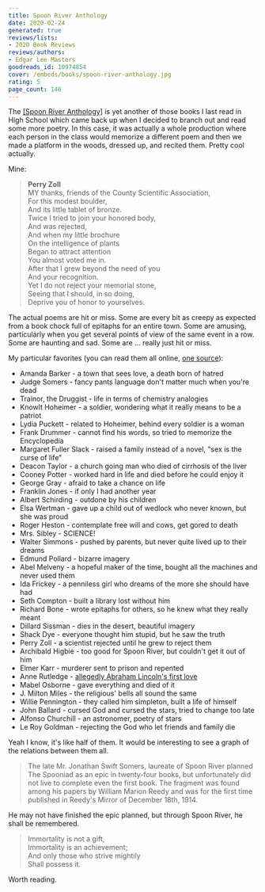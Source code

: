 ```yaml
---
title: Spoon River Anthology
date: 2020-02-24
generated: true
reviews/lists:
- 2020 Book Reviews
reviews/authors:
- Edgar Lee Masters
goodreads_id: 10974854
cover: /embeds/books/spoon-river-anthology.jpg
rating: 5
page_count: 146
---
```

The [[Spoon River Anthology]]() is yet another of those books I last read in High School which came back up when I decided to branch out and read some more poetry. In this case, it was actually a whole production where each person in the class would memorize a different poem and then we made a platform in the woods, dressed up, and recited them. Pretty cool actually.  

Mine:  

<!--more-->

>  **Perry Zoll**   
>  MY thanks, friends of the County Scientific Association,   
> For this modest boulder,   
> And its little tablet of bronze.   
> Twice I tried to join your honored body,   
> And was rejected,   
> And when my little brochure   
> On the intelligence of plants   
> Began to attract attention   
> You almost voted me in.   
> After that I grew beyond the need of you   
> And your recognition.   
> Yet I do not reject your memorial stone,   
> Seeing that I should, in so doing,   
> Deprive you of honor to yourselves.  

The actual poems are hit or miss. Some are every bit as creepy as expected from a book chock full of epitaphs for an entire town. Some are amusing, particularly when you get several points of view of the same event in a row. Some are haunting and sad. Some are ... really just hit or miss.  

My particular favorites (you can read them all online, [one source](https://www.bartleby.com/84/index1.html)):  

* Amanda Barker - a town that sees love, a death born of hatred   
* Judge Somers - fancy pants language don't matter much when you're dead   
* Trainor, the Druggist - life in terms of chemistry analogies   
* Knowlt Hoheimer - a soldier, wondering what it really means to be a patriot   
* Lydia Puckett - related to Hoheimer, behind every soldier is a woman   
* Frank Drummer - cannot find his words, so tried to memorize the Encyclopedia   
* Margaret Fuller Slack - raised a family instead of a novel, "sex is the curse of life"   
* Deacon Taylor - a church going man who died of cirrhosis of the liver   
* Cooney Potter - worked hard in life and died before he could enjoy it   
* George Gray - afraid to take a chance on life   
* Franklin Jones - if only I had another year   
* Albert Schirding - outdone by his children    
* Elsa Wertman - gave up a child out of wedlock who never known, but she was proud   
* Roger Heston - contemplate free will and cows, get gored to death   
* Mrs. Sibley - SCIENCE!   
* Walter Simmons - pushed by parents, but never quite lived up to their dreams   
* Edmund Pollard - bizarre imagery   
* Abel Melveny - a hopeful maker of the time, bought all the machines and never used them   
* Ida Frickey - a penniless girl who dreams of the more she should have had   
* Seth Compton - built a library lost without him   
* Richard Bone - wrote epitaphs for others, so he knew what they really meant   
* Dillard Sissman - dies in the desert, beautiful imagery   
* Shack Dye - everyone thought him stupid, but he saw the truth   
* Perry Zoll - a scientist rejected until he grew to reject them   
* Archibald Higbie - too good for Spoon River, but couldn't get it out of him   
* Elmer Karr - murderer sent to prison and repented   
* Anne Rutledge - [allegedly Abraham Lincoln's first love](https://en.wikipedia.org/wiki/Ann_Rutledge)   
* Mabel Osborne - gave everything and died of it   
* J. Milton Miles - the religious' bells all sound the same   
* Willie Pennington - they called him simpleton, built a life of himself   
* John Ballard - cursed God and cursed the stars, tried to change too late   
* Alfonso Churchill - an astronomer, poetry of stars   
* Le Roy Goldman - rejecting the God who let friends and family die  

Yeah I know, it's like half of them. It would be interesting to see a graph of the relations between them all.  

> The late Mr. Jonathan Swift Somers, laureate of Spoon River planned The Spooniad as an epic in twenty-four books, but unfortunately did not live to complete even the first book. The fragment was found among his papers by William Marion Reedy and was for the first time published in Reedy's Mirror of December 18th, 1914.

He may not have finished the epic planned, but through Spoon River, he shall be remembered.  

> Immortality is not a gift,   
> Immortality is an achievement;   
> And only those who strive mightily   
> Shall possess it.  

Worth reading.